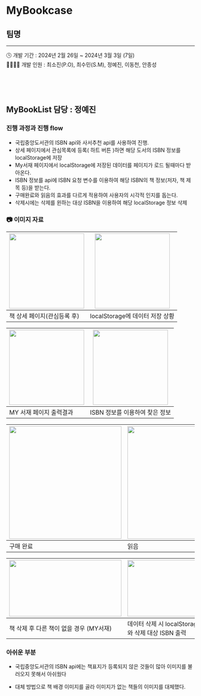 # MyBookcase
## 팀명
---
🕓 개발 기간 : 2024년 2월 26일 ~ 2024년 3월 3일 (7일)  
👨‍👩‍👧‍👦 개발 인원 : 최소진(P.O), 최수민(S.M), 정예진, 이동천, 안종성

<br>
<br>
<br>

## MyBookList 담당 : 정예진

### 진행 과정과 진행 flow
* 국립중앙도서관의 ISBN api와 사서추천 api를 사용하여 진행.
* 상세 페이지에서 관심목록에 등록( 하트 버튼 )하면 해당 도서의 ISBN 정보를 localStorage에 저장
* My서재 페이지에서 localStorage에 저장된 데이터를 페이지가 로드 될때마다 받아온다.
* ISBN 정보를 api에 ISBN 요청 변수를 이용하여 해당 ISBN의 책 정보(저자, 책 제목 등)을 받는다.
* 구매완료와 읽음의 효과를 다르게 적용하여 사용자의 시각적 인지를 돕는다.
* 삭제시에는 삭제를 윈하는 대상 ISBN을 이용하여 해당 localStorage 정보 삭제

### 📷 이미지 자료 
| <img src="https://github.com/nimxxs/MyBookcase/assets/112992178/a20effcb-70bf-4f3c-98b6-3c16449f69c4" height="200"> | <img src="https://github.com/nimxxs/MyBookcase/assets/112992178/da410dbe-a5d0-4ffc-b359-e0628c353ce8" height="200">|
|--------|--------|
| 책 상세 페이지(관심등록 후) | localStorage에 데이터 저장 상황|

| <img src="https://github.com/nimxxs/MyBookcase/assets/112992178/1a828473-a784-4d21-91ab-5b1d8966cca4" height="200"> | <img src = "https://github.com/nimxxs/MyBookcase/assets/112992178/e2e6c67d-51b4-4a0e-9fe0-7108f605b5a6" height="200">|
|--------|--------|
| MY 서재 페이지 출력결과 | ISBN 정보를 이용하여 찾은 정보|

| <img src="https://github.com/nimxxs/MyBookcase/assets/112992178/b73acc43-79be-4e16-afe8-746b61a6fcf2" width="300"> | <img src = "https://github.com/nimxxs/MyBookcase/assets/112992178/fe0cfb65-5acd-4427-84a3-5e9589f33b0d" width="300"> | <img src = "https://github.com/nimxxs/MyBookcase/assets/112992178/e81edc99-7830-4321-b3db-419823c472c1" width="300">|
|--------|--------|--------|
| 구매 완료 |읽음|구매완료 및 읽음|

| <img src="https://github.com/nimxxs/MyBookcase/assets/112992178/abf8cf38-4bac-4b60-a67f-c13d58b52ab0" height="150" width="300"> | <img src = "https://github.com/nimxxs/MyBookcase/assets/112992178/0df88f01-3a94-4a93-b2ac-457cda3657e1" height="150" width="300">|
|--------|--------|
| 책 삭제 후 다른 책이 없을 경우 (MY서재) | 데이터 삭제 시 localStorage updateData와 삭제 대상 ISBN 출력|

### 아쉬운 부분
* 국립중앙도서관의 ISBN api에는 책표지가 등록되지 않은 것들이 많아 이미지를 불러오지 못해서 아쉬웠다
- 대체 방법으로 책 배경 이미지를 골라 이미지가 없는 책들의 이미지를 대체했다. 







